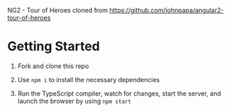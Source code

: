NG2 - Tour of Heroes 
cloned from https://github.com/johnpapa/angular2-tour-of-heroes

# Getting Started

1. Fork and clone this repo

1. Use `npm i` to install the necessary dependencies

1. Run the TypeScript compiler, watch for changes, start the server, and launch the browser by using `npm start`
